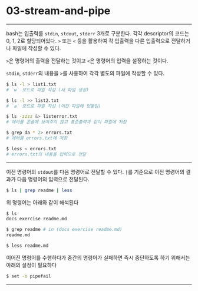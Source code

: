 # 03-stream-and-pipe

---

bash는 입출력를 `stdin`, `stdout`, `stderr` 3개로 구분한다. 각각 descriptor의 코드는 0, 1, 2로 할당되어있다. `>` 또는 `<` 등을 활용하여 각 입출력을 다른 입출력으로 전달하거나 파일에 작성할 수 있다.

`>`은 명령어의 출력을 전달하는 것이고 `<`은 명령어의 입력을 설정하는 것이다.

`stdin`, `stderr`의 내용을 `>`를 사용하여 각각 별도의 파일에 작성할 수 있다.

```bash
$ ls -l > list1.txt
# `w` 모드로 파일 작성 (새 파일 생성)

$ ls -l >> list2.txt
# `a` 모드로 파일 작성 (이전 파일에 덧붙임)

$ ls -zzzz &> listerror.txt
# 에러를 콘솔에 보여주지 않고 표준출력과 같이 파일에 저장

$ grep da * 2> errors.txt
# 에러를 errors.txt에 저장

$ less < errors.txt
# errors.txt의 내용을 입력으로 전달
```

---

이전 명령어의 `stdout`를 다음 명령어로 전달할 수 있다. `|`를 기준으로 이전 명령어의 결과가 다음 명령어의 입력으로 전달된다.

```bash
$ ls | grep readme | less
```

위 명령어는 아래와 같이 해석된다
```bash
$ ls
docs exercise readme.md
```

```bash
$ grep readme # in (docs exercise readme.md)
readme.md
```

```bash
$ less readme.md
```

이어진 명령어를 수행하다가 중간의 명령어가 실패하면 즉시 중단하도록 하기 위해서는 아래의 설정이 필요하다
```bash
$ set -o pipefail
```

---

